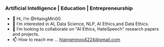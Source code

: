 ### Artificial Intelligence | Education | Entrepreneurship

- 👋 Hi, I’m @HlaingMin00.
- 👀 I’m interested in AI, Data Science, NLP, AI Ethics,and Data Ethics.
- 💞️ I’m looking to collaborate on "AI Ethics, HateSpeech" research papers and projects.
- 📫 How to reach me ... hlaingminoo4224@gmail.com


